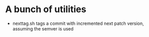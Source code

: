 # A bunch of utilities

- nexttag.sh tags a commit with incremented next patch version, assuming the semver is used
